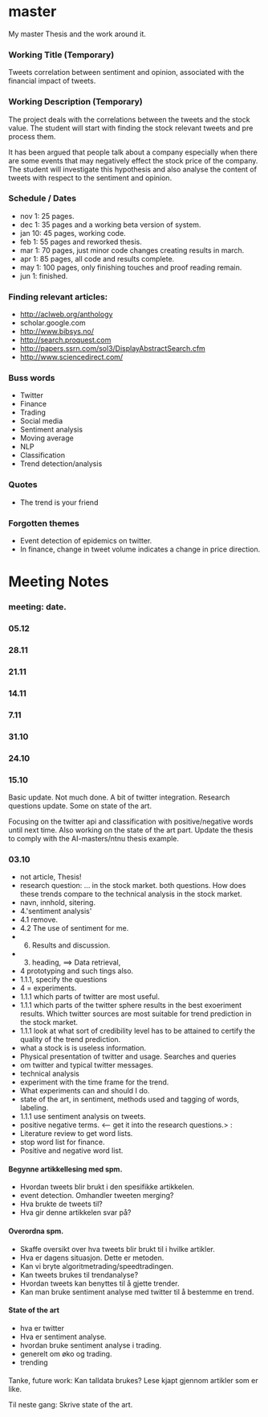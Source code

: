 master
======

My master Thesis and the work around it.

### Working Title (Temporary)
Tweets correlation between sentiment and opinion, associated with the financial impact of tweets.

### Working Description (Temporary)
The project deals with the correlations between the tweets and the stock value.
The student will start with finding the stock relevant tweets and pre process
them. 

It has been argued that people talk about a company especially when there are
some events that may negatively effect the stock price of the company. The
student will investigate this hypothesis and also analyse the content of tweets
with respect to the sentiment and opinion.

### Schedule / Dates
* nov 1: 25 pages. 
* dec 1: 35 pages and a working beta version of system.  
* jan 10: 45 pages, working code. 
* feb 1: 55 pages and reworked thesis. 
* mar 1: 70 pages, just minor code changes creating results in march. 
* apr 1: 85 pages, all code and results complete. 
* may 1: 100 pages, only finishing touches and proof reading remain.  
* jun 1: finished. 

### Finding relevant articles: 
* http://aclweb.org/anthology
* scholar.google.com 
* http://www.bibsys.no/ 
* http://search.proquest.com
* http://papers.ssrn.com/sol3/DisplayAbstractSearch.cfm
* http://www.sciencedirect.com/

### Buss words
* Twitter 
* Finance
* Trading
* Social media
* Sentiment analysis
* Moving average
* NLP
* Classification 
* Trend detection/analysis

### Quotes
* The trend is your friend

### Forgotten themes
* Event detection of epidemics on twitter. 
* In finance, change in tweet volume indicates a change in price direction. 

Meeting Notes 
======

### meeting: date. 


### 05.12
### 28.11
### 21.11
### 14.11
###  7.11
### 31.10
### 24.10


### 15.10
Basic update. Not much done. 
A bit of twitter integration. 
Research questions update. 
Some on state of the art. 

Focusing on the twitter api and classification with positive/negative words
until next time. 
Also working on the state of the art part. 
Update the thesis to comply with the AI-masters/ntnu thesis example. 

### 03.10
* not article, Thesis! 
* research question: ... in the stock market. both questions. How does these
  trends compare to the technical analysis in the stock market. 
* navn, innhold, sitering. 
* 4.'sentiment analysis'
* 4.1 remove. 
* 4.2 The use of sentiment for me. 
* 6. Results and discussion. 
* 3. heading, ==> Data retrieval, 
* 4 prototyping and such tings also. 
* 1.1.1, specify the questions 
* 4 = experiments. 
* 1.1.1 which parts of twitter are most useful. 
* 1.1.1 which parts of the twitter sphere results in the best exoeriment
  results. Which twitter sources are most suitable for trend prediction in the
stock market. 
* 1.1.1 look at what sort of credibility level has to be attained to certify
  the quality of the trend prediction. 
* what a stock is is useless information. 
* Physical presentation of twitter and usage. Searches and queries
* om twitter and typical twitter messages. 
* technical analysis 
* experiment with the time frame for the trend. 
* What experiments can and should I do. 
* state of the art, in sentiment, methods used and tagging of words, labeling. 
* 1.1.1 use sentiment analysis on tweets. 
* positive negative terms. <-- get it into the research questions.>
:
* Literature review to get word lists. 
* stop word list for finance. 
* Positive and negative word list. 


#### Begynne artikkellesing med spm. 
* Hvordan tweets blir brukt i den spesifikke artikkelen. 
* event detection. Omhandler tweeten merging? 
* Hva brukte de tweets til? 
* Hva gir denne artikkelen svar på? 

#### Overordna spm.
* Skaffe oversikt over hva tweets blir brukt til i hvilke artikler. 
* Hva er dagens situasjon. Dette er metoden. 
* Kan vi bryte algoritmetrading/speedtradingen. 
* Kan tweets brukes til trendanalyse?
* Hvordan tweets kan benyttes til å gjette trender. 
* Kan man bruke sentiment analyse med twitter til å bestemme en trend. 

#### State of the art 
- hva er twitter
- Hva er sentiment analyse.
- hvordan bruke sentiment analyse i trading. 
- generelt om øko og trading. 
- trending

####
Tanke, future work: Kan talldata brukes? 
Lese kjapt gjennom artikler som er like. 

Til neste gang: Skrive state of the art. 

